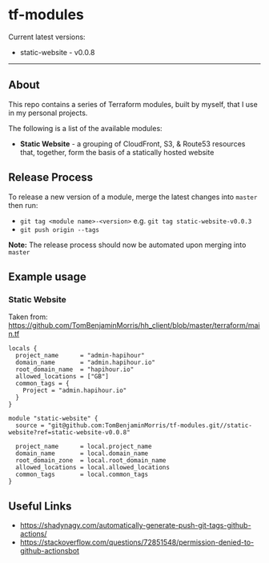 # tf-modules

Current latest versions:
* static-website - v0.0.8

---
## About
This repo contains a series of Terraform modules, built by myself, that I use in my personal projects.

The following is a list of the available modules:
* **Static Website** - a grouping of CloudFront, S3, & Route53 resources that, together, form the basis of a statically hosted website

## Release Process
To release a new version of a module, merge the latest changes into `master` then run:
* `git tag <module name>-<version>` e.g. `git tag static-website-v0.0.3`
* `git push origin --tags`

**Note:** The release process should now be automated upon merging into `master`

## Example usage
### Static Website
Taken from: https://github.com/TomBenjaminMorris/hh_client/blob/master/terraform/main.tf
```
locals {
  project_name      = "admin-hapihour"
  domain_name       = "admin.hapihour.io"
  root_domain_name  = "hapihour.io"
  allowed_locations = ["GB"]
  common_tags = {
    Project = "admin.hapihour.io"
  }
}

module "static-website" {
  source = "git@github.com:TomBenjaminMorris/tf-modules.git//static-website?ref=static-website-v0.0.8"

  project_name      = local.project_name
  domain_name       = local.domain_name
  root_domain_zone  = local.root_domain_name
  allowed_locations = local.allowed_locations
  common_tags       = local.common_tags
}
```
## Useful Links
* https://shadynagy.com/automatically-generate-push-git-tags-github-actions/
* https://stackoverflow.com/questions/72851548/permission-denied-to-github-actionsbot
